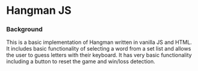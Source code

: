 # Hangman JS

### Background

This is a basic implementation of Hangman written in vanilla JS and HTML.
It includes basic functionality of selecting a word from a set list and allows the user to guess letters with their keyboard. It has very basic functionality including a button to reset the game and win/loss detection.
